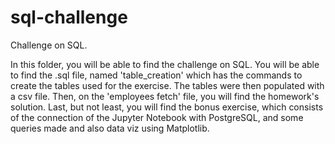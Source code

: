 # sql-challenge
Challenge on SQL.

In this folder, you will be able to find the challenge on SQL. You will be able to find the .sql file, named 'table_creation' which has the commands to create 
the tables used for the exercise. The tables were then populated with a csv file. Then, on the 'employees fetch' file, you will find the homework's solution. Last,
but not least, you will find the bonus exercise, which consists of the connection of the Jupyter Notebook with PostgreSQL, and some queries made and also data 
viz using Matplotlib.
